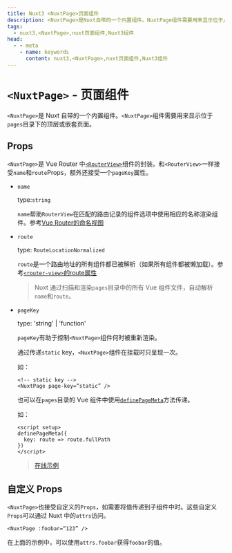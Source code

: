 ```yaml
---
title: Nuxt3 <NuxtPage>页面组件
description: <NuxtPage>是Nuxt自带的一个内置组件。NuxtPage组件需要用来显示位于/pages目录下的顶层或嵌套页面。
tags: 
  - nuxt3,<NuxtPage>,nuxt页面组件,Nuxt3组件
head:
  - - meta
    - name: keywords
      content: nuxt3,<NuxtPage>,nuxt页面组件,Nuxt3组件
---
```


# `<NuxtPage>` - 页面组件

`<NuxtPage>`是 Nuxt 自带的一个内置组件。`<NuxtPage>`组件需要用来显示位于`pages`目录下的顶层或嵌套页面。

## Props

`<NuxtPage>`是 Vue Router 中[`<RouterView>`](https://router.vuejs.org/zh/api/index.html#router-view-props)组件的封装。和`<RouterView>`一样接受`name`和`route`Props，额外还接受一个`pageKey`属性。

- `name`

    type:`string`

    `name`帮助`RouterView`在匹配的路由记录的组件选项中使用相应的名称渲染组件。参考[Vue Router的命名视图](https://router.vuejs.org/zh/guide/essentials/named-views.html)

- `route`

    type: `RouteLocationNormalized`

    `route`是一个路由地址的所有组件都已被解析（如果所有组件都被懒加载）。参考[`<router-view>`的route属性](https://router.vuejs.org/zh/api/index.html#route)

    > Nuxt 通过扫描和渲染`pages`目录中的所有 Vue 组件文件，自动解析`name`和`route`。

- `pageKey`

    type: 'string' | 'function'

    `pageKey`有助于控制`<NuxtPage>`组件何时被重新渲染。

    通过传递`static` key，`<NuxtPage>`组件在挂载时只呈现一次。

    如：

    ```vue
    <!-- static key -->
    <NuxtPage page-key=“static” />
    ```

    也可以在`pages`目录的 Vue 组件中使用[`definePageMeta`](/nuxt3/directory-pages#子路由-keys)方法传递。

    如：

    ```vue
    <script setup>
    definePageMeta({
      key: route => route.fullPath
    })
    </script>
    ```
    
    > [在线示例](https://stackblitz.com/github/nuxt/framework/tree/main/examples/routing/pages?file=app.vue)

## 自定义 Props

`<NuxtPage>`也接受自定义的`Props`，如需要将值传递到子组件中时。这些自定义`Props`可以通过 Nuxt 中的`attrs`访问。

```vue
<NuxtPage :foobar=“123” />
```

在上面的示例中，可以使用`attrs.foobar`获得`foobar`的值。